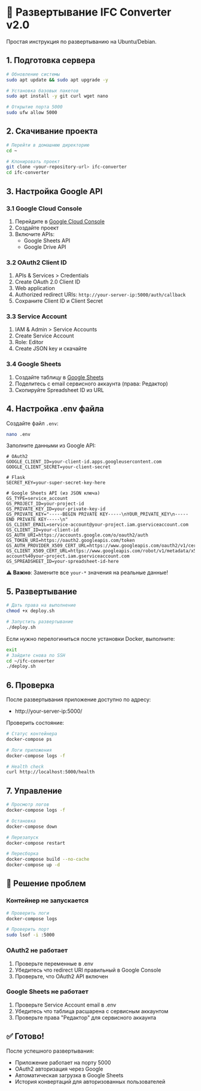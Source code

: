 # 🚀 Развертывание IFC Converter v2.0

Простая инструкция по развертыванию на Ubuntu/Debian.

## 1. Подготовка сервера

```bash
# Обновление системы
sudo apt update && sudo apt upgrade -y

# Установка базовых пакетов
sudo apt install -y git curl wget nano

# Открытие порта 5000
sudo ufw allow 5000
```

## 2. Скачивание проекта

```bash
# Перейти в домашнюю директорию
cd ~

# Клонировать проект
git clone <your-repository-url> ifc-converter
cd ifc-converter
```

## 3. Настройка Google API

### 3.1 Google Cloud Console
1. Перейдите в [Google Cloud Console](https://console.cloud.google.com/)
2. Создайте проект
3. Включите APIs:
   - Google Sheets API
   - Google Drive API

### 3.2 OAuth2 Client ID
1. APIs & Services > Credentials
2. Create OAuth 2.0 Client ID
3. Web application
4. Authorized redirect URIs: `http://your-server-ip:5000/auth/callback`
5. Сохраните Client ID и Client Secret

### 3.3 Service Account
1. IAM & Admin > Service Accounts
2. Create Service Account
3. Role: Editor
4. Create JSON key и скачайте

### 3.4 Google Sheets
1. Создайте таблицу в [Google Sheets](https://sheets.google.com/)
2. Поделитесь с email сервисного аккаунта (права: Редактор)
3. Скопируйте Spreadsheet ID из URL

## 4. Настройка .env файла

Создайте файл `.env`:

```bash
nano .env
```

Заполните данными из Google API:

```env
# OAuth2
GOOGLE_CLIENT_ID=your-client-id.apps.googleusercontent.com
GOOGLE_CLIENT_SECRET=your-client-secret

# Flask
SECRET_KEY=your-super-secret-key-here

# Google Sheets API (из JSON ключа)
GS_TYPE=service_account
GS_PROJECT_ID=your-project-id
GS_PRIVATE_KEY_ID=your-private-key-id
GS_PRIVATE_KEY="-----BEGIN PRIVATE KEY-----\nYOUR_PRIVATE_KEY\n-----END PRIVATE KEY-----\n"
GS_CLIENT_EMAIL=service-account@your-project.iam.gserviceaccount.com
GS_CLIENT_ID=your-client-id
GS_AUTH_URI=https://accounts.google.com/o/oauth2/auth
GS_TOKEN_URI=https://oauth2.googleapis.com/token
GS_AUTH_PROVIDER_X509_CERT_URL=https://www.googleapis.com/oauth2/v1/certs
GS_CLIENT_X509_CERT_URL=https://www.googleapis.com/robot/v1/metadata/x509/service-account%40your-project.iam.gserviceaccount.com
GS_SPREADSHEET_ID=your-spreadsheet-id-here
```

⚠️ **Важно**: Замените все `your-*` значения на реальные данные!

## 5. Развертывание

```bash
# Дать права на выполнение
chmod +x deploy.sh

# Запустить развертывание
./deploy.sh
```

Если нужно перелогиниться после установки Docker, выполните:
```bash
exit
# Зайдите снова по SSH
cd ~/ifc-converter
./deploy.sh
```

## 6. Проверка

После развертывания приложение доступно по адресу:
- http://your-server-ip:5000/

Проверить состояние:
```bash
# Статус контейнера
docker-compose ps

# Логи приложения
docker-compose logs -f

# Health check
curl http://localhost:5000/health
```

## 7. Управление

```bash
# Просмотр логов
docker-compose logs -f

# Остановка
docker-compose down

# Перезапуск
docker-compose restart

# Пересборка
docker-compose build --no-cache
docker-compose up -d
```

## 🔧 Решение проблем

### Контейнер не запускается
```bash
# Проверить логи
docker-compose logs

# Проверить порт
sudo lsof -i :5000
```

### OAuth2 не работает
1. Проверьте переменные в .env
2. Убедитесь что redirect URI правильный в Google Console
3. Проверьте, что OAuth2 API включен

### Google Sheets не работает
1. Проверьте Service Account email в .env
2. Убедитесь что таблица расшарена с сервисным аккаунтом
3. Проверьте права "Редактор" для сервисного аккаунта

## ✅ Готово!

После успешного развертывания:
- Приложение работает на порту 5000
- OAuth2 авторизация через Google
- Автоматическая загрузка в Google Sheets
- История конвертаций для авторизованных пользователей